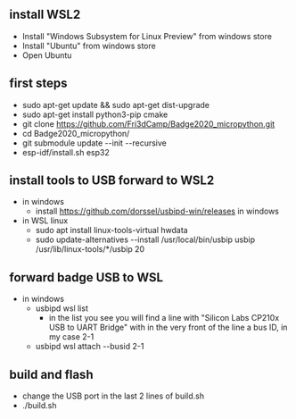 ## install WSL2
* Install "Windows Subsystem for Linux Preview" from windows store
* Install "Ubuntu" from windows store
* Open Ubuntu

## first steps
* sudo apt-get update && sudo apt-get dist-upgrade
* sudo apt-get install python3-pip cmake
* git clone https://github.com/Fri3dCamp/Badge2020_micropython.git
* cd Badge2020_micropython/
* git submodule update --init --recursive
* esp-idf/install.sh esp32

## install tools to USB forward to WSL2
* in windows
  * install https://github.com/dorssel/usbipd-win/releases in windows
* in WSL linux
  * sudo apt install linux-tools-virtual hwdata
  * sudo update-alternatives --install /usr/local/bin/usbip usbip /usr/lib/linux-tools/*/usbip 20

## forward badge USB to WSL
* in windows
  * usbipd wsl list
    * in the list you see you will find a line with "Silicon Labs CP210x USB to UART Bridge" with in the very front of the line a bus ID, in my case 2-1
  * usbipd wsl attach --busid 2-1

## build and flash
* change the USB port in the last 2 lines of build.sh
* ./build.sh
